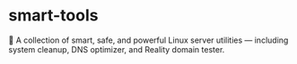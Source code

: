 # smart-tools
🧰 A collection of smart, safe, and powerful Linux server utilities — including system cleanup, DNS optimizer, and Reality domain tester.
